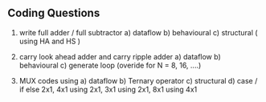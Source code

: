 
## Coding Questions

1) write full adder / full subtractor
    a) dataflow
    b) behavioural
    c) structural ( using HA and HS )

2) carry look ahead adder and carry ripple adder
    a) dataflow
    b) behavioural
    c) generate loop (overide for N = 8, 16, ....)

3) MUX codes using a) dataflow
                   b) Ternary operator
                   c) structural
                   d) case / if else
   2x1, 4x1 using 2x1, 3x1 using 2x1, 8x1 using 4x1

